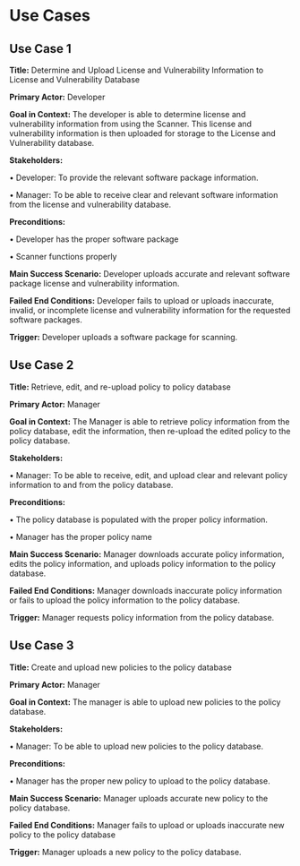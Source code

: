 <h1>Use Cases</h1>

<h2>Use Case 1</h2>

**Title:** Determine and Upload License and Vulnerability Information to License and Vulnerability Database

**Primary Actor:** Developer

**Goal in Context:** The developer is able to determine license and vulnerability information from using the Scanner. This license and vulnerability information is then uploaded for storage to the License and Vulnerability database.

**Stakeholders:** 

•	Developer: To provide the relevant software package information.

•	Manager: To be able to receive clear and relevant software information from the license and vulnerability database.

**Preconditions:** 

•	Developer has the proper software package

•	Scanner functions properly

**Main Success Scenario:** Developer uploads accurate and relevant software package license and vulnerability information.

**Failed End Conditions:** Developer fails to upload or uploads inaccurate, invalid, or incomplete license and vulnerability information for the requested software packages.

**Trigger:** Developer uploads a software package for scanning.

<h2> Use Case 2</h2>

**Title:** Retrieve, edit, and re-upload policy to policy database

**Primary Actor:** Manager

**Goal in Context:** The Manager is able to retrieve policy information from the policy database, edit the information, then re-upload the edited policy to the policy database.

**Stakeholders:**

•	Manager: To be able to receive, edit, and upload clear and relevant policy information to and from the policy database.

**Preconditions:**

•	The policy database is populated with the proper policy information.

•	Manager has the proper policy name

**Main Success Scenario:** Manager downloads accurate policy information, edits the policy information, and uploads policy information to the policy database.

**Failed End Conditions:** Manager downloads inaccurate policy information or fails to upload the policy information to the policy database.

**Trigger:** Manager requests policy information from the policy database.


<h2>Use Case 3</h2>

**Title:** Create and upload new policies to the policy database

**Primary Actor:** Manager

**Goal in Context:** The manager is able to upload new policies to the policy database.

**Stakeholders:**

•	Manager:  To be able to upload new policies to the policy database.

**Preconditions:**

•	Manager has the proper new policy to upload to the policy database.

**Main Success Scenario:** Manager uploads accurate new policy to the policy database.

**Failed End Conditions:** Manager fails to upload or uploads inaccurate new policy to the policy database

**Trigger:** Manager uploads a new policy to the policy database.

